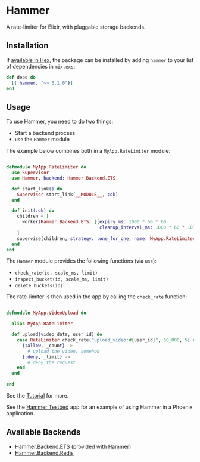 # Hammer

A rate-limiter for Elixir, with pluggable storage backends.


## Installation

If [available in Hex](https://hex.pm/docs/publish), the package can be installed
by adding `hammer` to your list of dependencies in `mix.exs`:

```elixir
def deps do
  [{:hammer, "~> 0.1.0"}]
end
```

## Usage

To use Hammer, you need to do two things:

- Start a backend process
- `use` the `Hammer` module

The example below combines both in a `MyApp.RateLimiter` module:

```elixir

defmodule MyApp.RateLimiter do
  use Supervisor
  use Hammer, backend: Hammer.Backend.ETS

  def start_link() do
    Supervisor.start_link(__MODULE__, :ok)
  end

  def init(:ok) do
    children = [
      worker(Hammer.Backend.ETS, [[expiry_ms: 1000 * 60 * 60
                                   cleanup_interval_ms: 1000 * 60 * 10]]),
    ]
    supervise(children, strategy: :one_for_one, name: MyApp.RateLimiter)
  end
end
```

The `Hammer` module provides the following functions (via `use`):

- `check_rate(id, scale_ms, limit)`
- `inspect_bucket(id, scale_ms, limit)`
- `delete_buckets(id)`

The rate-limiter is then used in the app by calling the `check_rate` function:


```elixir

defmodule MyApp.VideoUpload do

  alias MyApp.RateLimiter

  def upload(video_data, user_id) do
    case RateLimiter.check_rate("upload_video:#{user_id}", 60_000, 5) do
      {:allow, _count} ->
        # upload the video, somehow
      {:deny, _limit} ->
        # deny the request
    end
  end

end

```

See the [Tutorial](doc_src/Tutorial.md) for more.

See the [Hammer Testbed](https://github.com/ExHammer/hammer-testbed) app for an example of
using Hammer in a Phoenix application.


## Available Backends

- Hammer.Backend.ETS (provided with Hammer)
- [Hammer.Backend.Redis](https://github.com/ExHammer/hammer-backend-redis)
